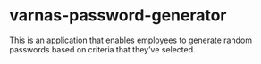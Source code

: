# varnas-password-generator
This is an application that enables employees to generate random passwords based on criteria that they’ve selected.
